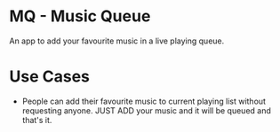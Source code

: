 # MQ - Music Queue
An app to add your favourite music in a live playing queue.

# Use Cases
- People can add their favourite music to current playing list without requesting anyone. JUST ADD your music and it will be queued and that's it.
